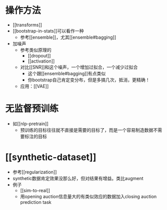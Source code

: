 # 操作方法
- [[transforms]]
- [[bootstrap-in-stats]]可以看作一种
  - 参考[[ensemble]]，尤其[[ensemble#bagging]]
- 加噪声
  - 参考类似原理的
    - [[dropout]]
    - [[activation]]
  - 对比[[SNR]]和这个噪声，一个增加过拟合，一个减少过拟合
    - 这个跟[[ensemble#bagging]]有点类似
    - 你bootstrap自己肯定变分布，但是多搞几次，抵消，更精确！
  - 应用：[[VAE]]
# 无监督预训练
- 如[[nlp-pretrain]]
  - 预训练的目标往往就不直接是需要的目标了，而是一个容易制造数据不需要标注的目标
# [[synthetic-dataset]]
- 参考[[regularization]]
- synthetic数据肯定效果没那么好，但对结果有增益。类比augment
- 例子
  - [[sim-to-real]]
  - 用opening auction信息量大的有类似效应的数据加入closing auction prediction task